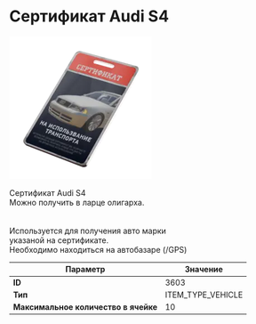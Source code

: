 # Сертификат Audi S4

![Item Image](../img/3603.webp?raw=true)

Сертификат Audi S4<br>Можно получить в ларце олигарха.<br><br><br>Используется для получения авто марки <br>указаной на сертификате.<br>Необходимо находиться на автобазаре (/GPS)


| Параметр | Значение |
|----------|----------|
| **ID** | 3603 |
| **Тип** | ITEM_TYPE_VEHICLE |
| **Максимальное количество в ячейке** | 10 |

